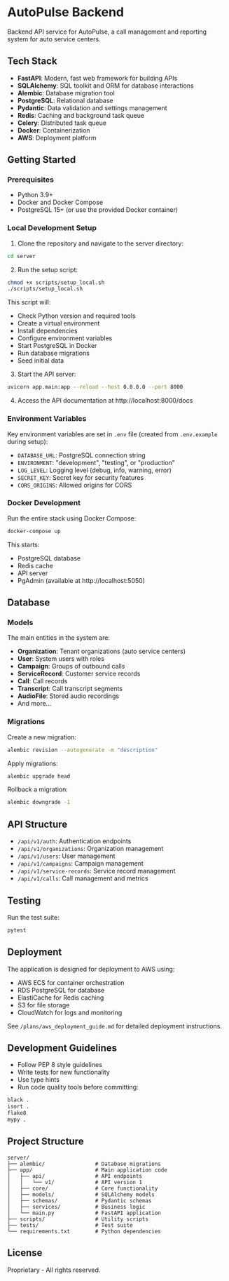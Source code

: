 # AutoPulse Backend

Backend API service for AutoPulse, a call management and reporting system for auto service centers.

## Tech Stack

- **FastAPI**: Modern, fast web framework for building APIs
- **SQLAlchemy**: SQL toolkit and ORM for database interactions
- **Alembic**: Database migration tool
- **PostgreSQL**: Relational database
- **Pydantic**: Data validation and settings management
- **Redis**: Caching and background task queue
- **Celery**: Distributed task queue
- **Docker**: Containerization
- **AWS**: Deployment platform

## Getting Started

### Prerequisites

- Python 3.9+
- Docker and Docker Compose
- PostgreSQL 15+ (or use the provided Docker container)

### Local Development Setup

1. Clone the repository and navigate to the server directory:

```bash
cd server
```

2. Run the setup script:

```bash
chmod +x scripts/setup_local.sh
./scripts/setup_local.sh
```

This script will:
- Check Python version and required tools
- Create a virtual environment
- Install dependencies
- Configure environment variables
- Start PostgreSQL in Docker
- Run database migrations
- Seed initial data

3. Start the API server:

```bash
uvicorn app.main:app --reload --host 0.0.0.0 --port 8000
```

4. Access the API documentation at http://localhost:8000/docs

### Environment Variables

Key environment variables are set in `.env` file (created from `.env.example` during setup):

- `DATABASE_URL`: PostgreSQL connection string
- `ENVIRONMENT`: "development", "testing", or "production"
- `LOG_LEVEL`: Logging level (debug, info, warning, error)
- `SECRET_KEY`: Secret key for security features
- `CORS_ORIGINS`: Allowed origins for CORS

### Docker Development

Run the entire stack using Docker Compose:

```bash
docker-compose up
```

This starts:
- PostgreSQL database
- Redis cache
- API server
- PgAdmin (available at http://localhost:5050)

## Database

### Models

The main entities in the system are:

- **Organization**: Tenant organizations (auto service centers)
- **User**: System users with roles
- **Campaign**: Groups of outbound calls
- **ServiceRecord**: Customer service records
- **Call**: Call records
- **Transcript**: Call transcript segments
- **AudioFile**: Stored audio recordings
- And more...

### Migrations

Create a new migration:

```bash
alembic revision --autogenerate -m "description"
```

Apply migrations:

```bash
alembic upgrade head
```

Rollback a migration:

```bash
alembic downgrade -1
```

## API Structure

- `/api/v1/auth`: Authentication endpoints
- `/api/v1/organizations`: Organization management
- `/api/v1/users`: User management
- `/api/v1/campaigns`: Campaign management
- `/api/v1/service-records`: Service record management
- `/api/v1/calls`: Call management and metrics

## Testing

Run the test suite:

```bash
pytest
```

## Deployment

The application is designed for deployment to AWS using:

- AWS ECS for container orchestration
- RDS PostgreSQL for database
- ElastiCache for Redis caching
- S3 for file storage
- CloudWatch for logs and monitoring

See `/plans/aws_deployment_guide.md` for detailed deployment instructions.

## Development Guidelines

- Follow PEP 8 style guidelines
- Write tests for new functionality
- Use type hints
- Run code quality tools before committing:

```bash
black .
isort .
flake8
mypy .
```

## Project Structure

```
server/
├── alembic/                # Database migrations
├── app/                    # Main application code
│   ├── api/                # API endpoints
│   │   └── v1/             # API version 1
│   ├── core/               # Core functionality
│   ├── models/             # SQLAlchemy models
│   ├── schemas/            # Pydantic schemas
│   ├── services/           # Business logic
│   └── main.py             # FastAPI application
├── scripts/                # Utility scripts
├── tests/                  # Test suite
└── requirements.txt        # Python dependencies
```

## License

Proprietary - All rights reserved. 